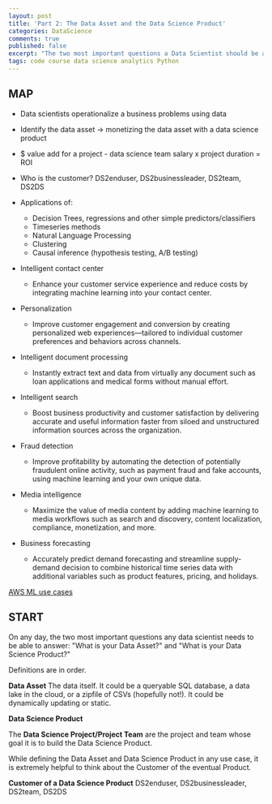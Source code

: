 ```yaml
---
layout: post
title: 'Part 2: The Data Asset and the Data Science Product'
categories: DataScience
comments: true
published: false
excerpt: "The two most important questions a Data Scientist should be able to answer ..."
tags: code course data science analytics Python
---
```


## MAP

- Data scientists operationalize a business problems using data
- Identify the data asset -> monetizing the data asset with a data science product
- $ value add for a project - data science team salary x project duration = ROI
- Who is the customer? DS2enduser, DS2businessleader, DS2team, DS2DS
- Applications of:
    - Decision Trees, regressions and other simple predictors/classifiers
    - Timeseries methods
    - Natural Language Processing
    - Clustering
    - Causal inference (hypothesis testing, A/B testing)
- Intelligent contact center
    - Enhance your customer service experience and reduce costs by integrating machine learning into your contact center.

- Personalization
    - Improve customer engagement and conversion by creating personalized web experiences—tailored to individual customer preferences and behaviors across channels.
- Intelligent document processing
    - Instantly extract text and data from virtually any document such as loan applications and medical forms without manual effort.
- Intelligent search
    - Boost business productivity and customer satisfaction by delivering accurate and useful information faster from siloed and unstructured information sources across the organization.
- Fraud detection
    - Improve profitability by automating the detection of potentially fraudulent online activity, such as payment fraud and fake accounts, using machine learning and your own unique data.
- Media intelligence
    - Maximize the value of media content by adding machine learning to media workflows such as search and discovery, content localization, compliance, monetization, and more.
- Business forecasting
    - Accurately predict demand forecasting and streamline supply-demand decision to combine historical time series data with additional variables such as product features, pricing, and holidays.

[AWS ML use cases](https://aws.amazon.com/machine-learning/)

## START

On any day, the two most important questions any data scientist needs to be able to answer: "What is your Data Asset?" and "What is your Data Science Product?"

Definitions are in order.

**Data Asset**
The data itself. It could be a queryable SQL database, a data lake in the cloud, or a zipfile of CSVs (hopefully not!). It could be dynamically updating or static.

**Data Science Product**

The **Data Science Project/Project Team** are the project and team whose goal it is to build the Data Science Product.

While defining the Data Asset and Data Science Product in any use case, it is extremely helpful to think about the Customer of the eventual Product.

**Customer of a Data Science Product**
DS2enduser, DS2businessleader, DS2team, DS2DS
